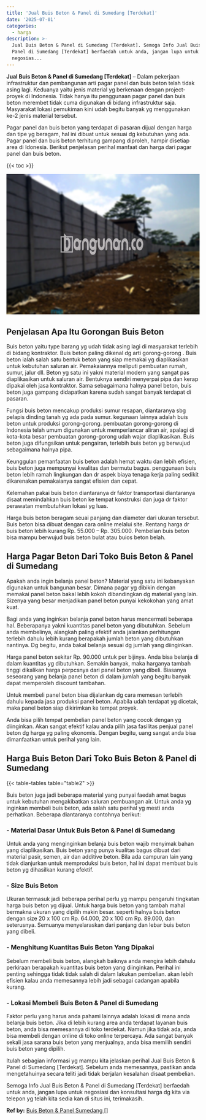 ```yaml
---
title: 'Jual Buis Beton & Panel di Sumedang [Terdekat]'
date: '2025-07-01'
categories:
  - harga
description: >-
  Jual Buis Beton & Panel di Sumedang [Terdekat]. Semoga Info Jual Buis Beton &
  Panel di Sumedang [Terdekat] berfaedah untuk anda, jangan lupa untuk
  negosias...
---
```


**Jual Buis Beton & Panel di Sumedang \[Terdekat\]** – Dalam pekerjaan infrastruktur dan pembangunan arti pagar panel dan buis beton telah tidak asing lagi. Keduanya yaitu jenis material yg berkenaan dengan project-proyek di Indonesia. Tidak hanya itu penggunaan pagar panel dan buis beton merembet tidak cuma digunakan di bidang infrastruktur saja. Masyarakat lokasi pemukiman kini udah begitu banyak yg menggunakan ke-2 jenis material tersebut.

Pagar panel dan buis beton yang terdapat di pasaran dijual dengan harga dan tipe yg beragam, hal ini dibuat untuk sesuai dg kebutuhan yang ada. Pagar panel dan buis beton terhitung gampang diproleh, hampir disetiap area di Idonesia. Berikut penjelasan perihal manfaat dan harga dari pagar panel dan buis beton.

{{< toc >}}

![Jual Buis Beton & Panel di Sumedang [Terdekat]](/images/jual-panel-buis-beton-murah-48.png)

## Penjelasan Apa Itu Gorongan Buis Beton

Buis beton yaitu type barang yg udah tidak asing lagi di masyarakat terlebih di bidang kontraktor. Buis beton paling dikenal dg arti gorong-gorong . Buis beton ialah salah satu bentuk beton yang siap memakai yg diaplikasikan untuk kebutuhan saluran air. Pemakaiannya meliputi pembuatan rumah, sumur, jalur dll. Beton yg satu ini yakni material modern yang sangat pas diaplikasikan untuk saluran air. Bentuknya sendiri menyerpai pipa dan kerap dipakai oleh jasa kontraktor. Sama sebagaimana halnya panel beton, buis beton juga gampang didapatkan karena sudah sangat banyak terdapat di pasaran.

Fungsi buis beton mencakup produksi sumur resapan, diantaranya sbg pelapis dinding tanah yg ada pada sumur. kegunaan lainnya adalah buis beton untuk produksi gorong-gorong. pembuatan gorong-gorong di Indonesia telah umum digunakan untuk memperlancar aliran air, apalagi di kota-kota besar pembuatan gorong-gorong udah wajar diaplikasikan. Buis beton juga difungsikan untuk pengairan, terlebih buis beton yg berwujud sebagaimana halnya pipa.

Keunggulan pemanfaatan buis beton adalah hemat waktu dan lebih efisien, buis beton juga mempunyai kwalitas dan bermutu bagus. penggunaan buis beton lebih ramah lingkungan dan dr aspek biaya tenaga kerja paling sedikit dikarenakan pemakaianya sangat efisien dan cepat.

Kelemahan pakai buis beton diantaranya dr faktor transportasi diantaranya disaat memindahkan buis beton ke tempat konstruksi dan juga dr faktor perawatan membutuhkan lokasi yg luas.

Harga buis beton beragam seuai panjang dan diameter dari ukuran tersebut. Buis beton bisa dibuat dengan cara online melalui site. Rentang harga dr buis beton lebih kurang Rp. 55.000 – Rp. 305.000. Pembelian buis beton bisa mampu berwujud buis beton bulat atau buios beton belah.

## Harga Pagar Beton Dari Toko Buis Beton & Panel di Sumedang

Apakah anda ingin belanja panel beton? Material yang satu ini kebanyakan digunakan untuk bangunan besar. Dimana pagar yg dibikin dengan memakai panel beton bakal lebih kokoh dibandingkan dg material yang lain. Sizenya yang besar menjadikan panel beton punyai kekokohan yang amat kuat.

Bagi anda yang inginkan belanja panel beton harus mencermati beberapa hal. Beberapanya yakni kuantitas panel beton yang dibutuhkan. Sebelum anda membelinya, alangkah paling efektif anda jalankan perhitungan terlebih dahulu lebih kurang berapakah jumlah beton yang dibutuhkan nantinya. Dg begitu, anda bakal belanja sesuai dg jumlah yang diinginkan.

Harga panel beton sekitar Rp. 90.000 untuk per bijinya. Anda bisa belanja di dalam kuantitas yg dibutuhkan. Semakin banyak, maka harganya tambah tinggi dikalikan harga perpcsnya dari panel beton yang dibeli. Biasanya seseorang yang belanja panel beton di dalam jumlah yang begitu banyak dapat memperoleh discount tambahan.

Untuk membeli panel beton bisa dijalankan dg cara memesan terlebih dahulu kepada jasa produksi panel beton. Apabila udah terdapat yg dicetak, maka panel beton siap dikirimkan ke tempat proyek.

Anda bisa pilih tempat pembelian panel beton yang cocok dengan yg diinginkan. Akan sangat efektif kalau anda pilih jasa fasilitas penjual panel beton dg harga yg paling ekonomis. Dengan begitu, uang sangat anda bisa dimanfaatkan untuk perihal yang lain.

## Harga Buis Beton Dari Toko Buis Beton & Panel di Sumedang

{{< table-tables table="table2" >}}

Buis beton juga jadi beberapa material yang punyai faedah amat bagus untuk kebutuhan mengakibatkan saluran pembuangan air. Untuk anda yg inginkan membeli buis beton, ada salah satu perihal yg mesti anda perhatikan. Beberapa diantaranya contohnya berikut:

### \- Material Dasar Untuk Buis Beton & Panel di Sumedang

Untuk anda yang menginginkan belanja buis beton wajib menyimak bahan yang diaplikasikan. Buis beton yang punya kualitas bagus dibuat dari material pasir, semen, air dan additive beton. Bila ada campuran lain yang tidak dianjurkan untuk memproduksi buis beton, hal ini dapat membuat buis beton yg dihasilkan kurang efektif.

### \- Size Buis Beton

Ukuran termasuk jadi beberapa perihal perlu yg mampu pengaruhi tingkatan harga buis beton yg dijual. Untuk harga buis beton yang tambah mahal bermakna ukuran yang dipilih makin besar. seperti halnya buis beton dengan size 20 x 100 cm Rp. 64.000, 20 x 100 cm Rp. 89.000, dan seterusnya. Semuanya menyelaraskan dari panjang dan lebar buis beton yang dibeli.

### \- Menghitung Kuantitas Buis Beton Yang Dipakai

Sebelum membeli buis beton, alangkah baiknya anda mengira lebih dahulu perkiraan berapakah kuantitas buis beton yang diinginkan. Perihal ini penting sehingga tidak tidak salah di dalam lakukan pembelian. akan lebih efisien kalau anda memesannya lebih jadi sebagai cadangan apabila kurang.

### \- Lokasi Membeli Buis Beton & Panel di Sumedang

Faktor perlu yang harus anda pahami lainnya adalah lokasi di mana anda belanja buis beton. Jika di lebih kurang area anda terdapat layanan buis beton, anda bisa memesannya di toko terdekat. Namun jika tidak ada, anda bisa membeli dengan online di toko online terpercaya. Ada sangat banyak sekali jasa sarana buis beton yang menjualnya, anda bisa memilih sendiri buis beton yang dipilih.

Itulah sebagian informasi yg mampu kita jelaskan perihal Jual Buis Beton & Panel di Sumedang \[Terdekat\]. Sebelum anda memesannya, pastikan anda mengetahuinya secara teliti jadi tidak berjalan kesalahan disaat pembelian.

Semoga Info Jual Buis Beton & Panel di Sumedang \[Terdekat\] berfaedah untuk anda, jangan lupa untuk negosiasi dan konsultasi harga dg kita via telepon yg telah kita sedia kan di situs ini, terimakasih.

**Ref by:** [Buis Beton & Panel Sumedang []](https://id.wikipedia.org/wiki/Buis)
